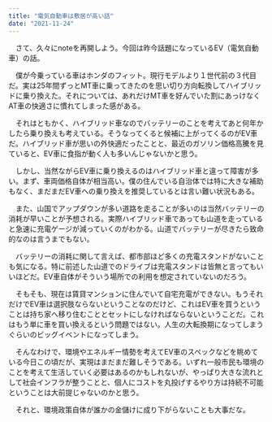 ```yaml
---
title: "電気自動車は敷居が高い話"
date: "2021-11-24"
---
```


　さて、久々にnoteを再開しよう。今回は昨今話題になっているEV（電気自動車）の話。

　僕が今乗っている車はホンダのフィット。現行モデルより１世代前の３代目だ。実は25年間ずっとMT車に乗ってきたのを思い切り方向転換してハイブリッドに乗り換えた。それについては、あれだけMT車を好んでいた割にあっけなくAT車の快適さに慣れてしまった感がある。

　それはともかく、ハイブリッド車なのでバッテリーのことを考えてあと何年かしたら乗り換えも考えている。そうなってくると候補に上がってくるのがEV車だ。ハイブリッド車が思いの外快適だったことと、最近のガソリン価格高騰を見ていると、EV車に食指が動く人も多いんじゃないかと思う。

　しかし、当然ながらEV車に乗り換えるのはハイブリッド車と違って障害が多い。まず、車両価格自体が相当高い。僕の住んでいる自治体では特に大きな補助もなく、まだまだEV車への乗り換えを推奨しているとは言い難い状況もある。

　また、山国でアップダウンが多い道路を走ることが多いのは当然バッテリーの消耗が早いことが予想される。実際ハイブリッド車であっても山道を走っていると急速に充電ゲージが減っていくのがわかる。山道でバッテリーが尽きたら致命的なのは言うまでもない。

　バッテリーの消耗に関して言えば、都市部ほど多くの充電スタンドがないことも気になる。特に前述した山道でのドライブは充電スタンドは皆無と言ってもいいほどだ。EV車自体がそういう場所での利用を想定されていないのだろう。

　そもそも、現在は賃貸マンションに住んでいて自宅充電ができない。もうそれだけでEV車は選択肢ならないということなのだけど、これはEV車を買うということは持ち家へ移り住むこととセットにしなければならないということだ。これはもう単に車を買い換えるという問題ではない。人生の大転換期になってしまうぐらいのビッグイベントになってしまう。

　そんなわけで、環境やエネルギー情勢を考えてEV車のスペックなどを眺めている今日この頃だが、実現はまだまだ難しそうである。いずれ一般市民も環境のことを考えて生活していく必要はあるのかもしれないが、やっぱり大きな流れとして社会インフラが整うことと、個人にコストを丸投げするやり方は持続不可能ということは大前提じゃないのかと思う。

　それと、環境政策自体が誰かの金儲けに成り下がらないことも大事だな。
